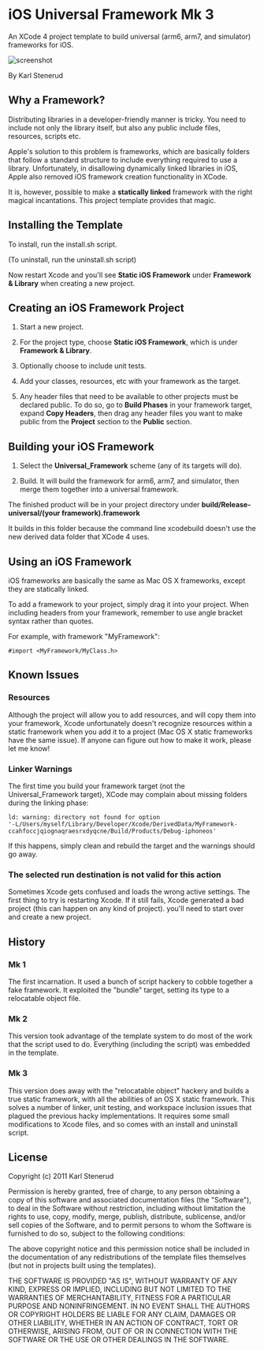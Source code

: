 iOS Universal Framework Mk 3
============================

An XCode 4 project template to build universal (arm6, arm7, and simulator)
frameworks for iOS.

![screenshot](https://github.com/kstenerud/iOS-Universal-Framework/raw/master/screenshot.png)

By Karl Stenerud


Why a Framework?
----------------

Distributing libraries in a developer-friendly manner is tricky. You need to
include not only the library itself, but also any public include files,
resources, scripts etc.

Apple's solution to this problem is frameworks, which are basically folders
that follow a standard structure to include everything required to use a
library. Unfortunately, in disallowing dynamically linked libraries in iOS,
Apple also removed iOS framework creation functionality in XCode.

It is, however, possible to make a **statically linked** framework with the
right magical incantations. This project template provides that magic.


Installing the Template
-----------------------

To install, run the install.sh script.

(To uninstall, run the uninstall.sh script)

Now restart Xcode and you'll see **Static iOS Framework** under
**Framework & Library** when creating a new project.


Creating an iOS Framework Project
---------------------------------

1. Start a new project.

2. For the project type, choose **Static iOS Framework**, which is under
   **Framework & Library**.

3. Optionally choose to include unit tests.

4. Add your classes, resources, etc with your framework as the target.

5. Any header files that need to be available to other projects must be
   declared public. To do so, go to **Build Phases** in your framework
   target, expand **Copy Headers**, then drag any header files you want to
   make public from the **Project** section to the **Public** section.


Building your iOS Framework
---------------------------

1. Select the **Universal_Framework** scheme (any of its targets will do).

2. Build. It will build the framework for arm6, arm7, and simulator, then merge
   them together into a universal framework.

The finished product will be in your project directory under
**build/Release-universal/(your framework).framework**

It builds in this folder because the command line xcodebuild doesn't use the
new derived data folder that XCode 4 uses.


Using an iOS Framework
----------------------

iOS frameworks are basically the same as Mac OS X frameworks, except they are
statically linked.

To add a framework to your project, simply drag it into your project.
When including headers from your framework, remember to use angle bracket
syntax rather than quotes.

For example, with framework "MyFramework":

    #import <MyFramework/MyClass.h>


Known Issues
------------

### Resources ###

Although the project will allow you to add resources, and will copy them into
your framework, Xcode unfortunately doesn't recognize resources within a
static framework when you add it to a project (Mac OS X static frameworks have
the same issue).
If anyone can figure out how to make it work, please let me know!


### Linker Warnings ###

The first time you build your framework target (not the Universal_Framework
target), XCode may complain about missing folders during the linking phase:

    ld: warning: directory not found for option
    '-L/Users/myself/Library/Developer/Xcode/DerivedData/MyFramework-ccahfoccjqiognaqraesrxdyqcne/Build/Products/Debug-iphoneos'

If this happens, simply clean and rebuild the target and the warnings should
go away.


### The selected run destination is not valid for this action ###

Sometimes Xcode gets confused and loads the wrong active settings.
The first thing to try is restarting Xcode. If it still fails, Xcode generated
a bad project (this can happen on any kind of project). you'll need to start
over and create a new project.


History
-------

### Mk 1

The first incarnation. It used a bunch of script hackery to cobble together a
fake framework. It exploited the "bundle" target, setting its type to a
relocatable object file.


### Mk 2

This version took advantage of the template system to do most of the work
that the script used to do. Everything (including the script) was embedded
in the template.


### Mk 3

This version does away with the "relocatable object" hackery and builds a true
static framework, with all the abilities of an OS X static framework.
This solves a number of linker, unit testing, and workspace inclusion issues
that plagued the previous hacky implementations.
It requires some small modifications to Xcode files, and so comes with an
install and uninstall script.


License
-------

Copyright (c) 2011 Karl Stenerud

Permission is hereby granted, free of charge, to any person obtaining a copy
of this software and associated documentation files (the "Software"), to deal
in the Software without restriction, including without limitation the rights
to use, copy, modify, merge, publish, distribute, sublicense, and/or sell
copies of the Software, and to permit persons to whom the Software is
furnished to do so, subject to the following conditions:

The above copyright notice and this permission notice shall be included in
the documentation of any redistributions of the template files themselves
(but not in projects built using the templates).

THE SOFTWARE IS PROVIDED "AS IS", WITHOUT WARRANTY OF ANY KIND, EXPRESS OR
IMPLIED, INCLUDING BUT NOT LIMITED TO THE WARRANTIES OF MERCHANTABILITY,
FITNESS FOR A PARTICULAR PURPOSE AND NONINFRINGEMENT. IN NO EVENT SHALL THE
AUTHORS OR COPYRIGHT HOLDERS BE LIABLE FOR ANY CLAIM, DAMAGES OR OTHER
LIABILITY, WHETHER IN AN ACTION OF CONTRACT, TORT OR OTHERWISE, ARISING FROM,
OUT OF OR IN CONNECTION WITH THE SOFTWARE OR THE USE OR OTHER DEALINGS IN
THE SOFTWARE.
